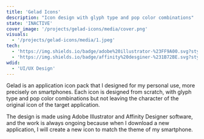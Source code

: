 ```yaml
---
title: 'Gelad Icons'
description: "Icon design with glyph type and pop color combinations"
state: 'INACTIVE'
cover_image: '/projects/gelad-icons/media/cover.png'
visuals:
  - '/projects/gelad-icons/media/1.jpeg'
tech:
  - 'https://img.shields.io/badge/adobe%20illustrator-%23FF9A00.svg?style=for-the-badge&logo=adobe%20illustrator&logoColor=white: Adobe Illustrator'
  - 'https://img.shields.io/badge/affinity%20desginer-%231B72BE.svg?style=for-the-badge&logo=affinity-designer&logoColor=white: Affinity Designer'
wdid:
  - 'UI/UX Design'
---
```


Gelad is an application icon pack that I designed for my personal use, more precisely on smartphones. Each icon is designed from scratch, with glyph type and pop color combinations but not leaving the character of the original icon of the target application.

The design is made using Adobe Illustrator and Affinity Designer software, and the work is always ongoing because when I download a new application, I will create a new icon to match the theme of my smartphone.
